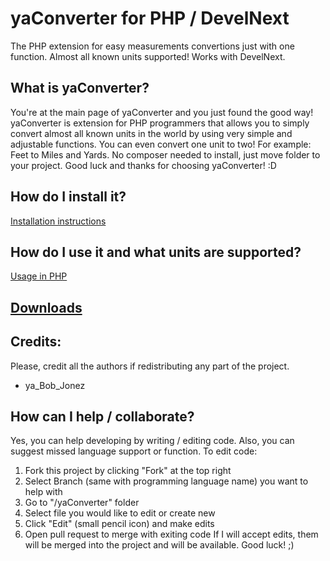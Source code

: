# yaConverter for PHP / DevelNext
The PHP extension for easy measurements convertions just with one function. Almost all known units supported! Works with DevelNext.

What is yaConverter?
-----
You're at the main page of yaConverter and you just found the good way! yaConverter is extension for PHP programmers that allows you to simply convert almost all known units in the world by using very simple and adjustable functions. You can even convert one unit to two! For example: Feet to Miles and Yards. No composer needed to install, just move folder to your project. Good luck and thanks for choosing yaConverter! :D

How do I install it?
-----
[Installation instructions](Installation.md)

How do I use it and what units are supported?
-----
[Usage in PHP](Usage.md)

[Downloads](https://github.com/yaBobJonez/yaConverter/releases/tag/php)
---

Credits:
-----
Please, credit all the authors if redistributing any part of the project.
- ya_Bob_Jonez

How can I help / collaborate?
-----
Yes, you can help developing by writing / editing code. Also, you can suggest missed language support or function.
To edit code:
1. Fork this project by clicking "Fork" at the top right
2. Select Branch (same with programming language name) you want to help with
3. Go to "/yaConverter" folder
4. Select file you would like to edit or create new
5. Click "Edit" (small pencil icon) and make edits
6. Open pull request to merge with exiting code
If I will accept edits, them will be merged into the project and will be available.
Good luck! ;)
